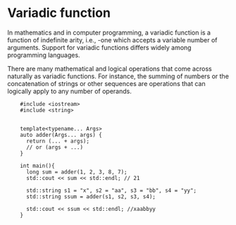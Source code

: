 
# Variadic function

In mathematics and in computer programming, a variadic function is a function of indefinite arity, i.e., 
   -one which accepts a variable number of arguments. 
   Support for variadic functions differs widely among programming languages.

There are many mathematical and logical operations that come across naturally as variadic functions. For instance, the summing of numbers or the concatenation of strings or other sequences are operations that can logically apply to any number of operands.

        #include <iostream>
        #include <string>


        template<typename... Args>
        auto adder(Args... args) {
          return (... + args);
          // or (args + ...)
        }

        int main(){
          long sum = adder(1, 2, 3, 8, 7);
          std::cout << sum << std::endl; // 21

          std::string s1 = "x", s2 = "aa", s3 = "bb", s4 = "yy";
          std::string ssum = adder(s1, s2, s3, s4);

          std::cout << ssum << std::endl; //xaabbyy
        }
